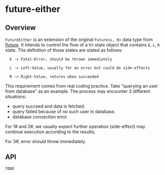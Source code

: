 # future-either

## Overview

`FutureEither` is an extension of the original `Future<L, R>` data type from [fluture](https://github.com/fluture-js/Fluture). It intends to control the flow of a tri-state object that contains `E`, `L`, `R` state. The definition of those states are stated as follows:

```
  E -> Fatal-Error, should be thrown immediately

  L -> Left-Value, usually for an error but could do side-effects

  R -> Right-Value, returns when succeeded
```

This requirement comes from real coding practice. Take "querying an user from database" as an example. The process may encounter 3 different situations:

- query succeed and data is fetched. 
- query failed because of no such user in database.
- database connection error.

For 1# and 2#, we usually expect further operation  (side-effect) may continue execution according to the results;

For 3#, error should throw immediately.

## API

`TODO`